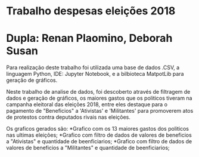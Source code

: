# Trabalho despesas eleições 2018

# Dupla: Renan Plaomino, Deborah Susan
Para realização deste trabalho foi utilizada uma base de dados .CSV, a linguagem Python, IDE: Jupyter Notebook, e a bilbioteca MatpotLib para geração de gráficos.

Neste trabalho de analise de dados, foi descoberto através de filtragem de dados e geração de gráficos, os maiores gastos que os politicos tiveram na campanha eleitoral das eleições 2018, entre eles destaque para o pagamento de "Beneficios" a 'Ativistas' e 'Militantes' para promoverem atos de protestos contra deputados rivais nas eleições.

Os graficos gerados são:
*Grafico com os 13 maiores gastos dos politicos nas ultimas eleições;
*Grafico com filtro de dados de valores de beneficios a "Ativistas" e quantidade de beenficiarios;
*Grafico com filtro de dados de valores de beneficios a "Militantes" e quantidade de beenficiarios;
